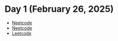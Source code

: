 # Day 1 (February 26, 2025)

- [Neetcode](https://neetcode.io/problems/meeting-schedule)
- [Neetcode](https://neetcode.io/problems/meeting-schedule-ii)
- [Leetcode](https://leetcode.com/problems/length-of-longest-fibonacci-subsequence/?envType=daily-question&envId=2025-02-27)
